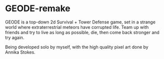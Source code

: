 # GEODE-remake

GEODE is a top-down 2d Survival + Tower Defense game, set in a strange world where extraterrestrial meteors have corrupted life. 
Team up with friends and try to live as long as possible, die, then come back stronger and try again. 

Being developed solo by myself, with the high quality pixel art done by Annika Stokes. 

 
